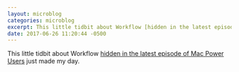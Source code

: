```yaml
---
layout: microblog
categories: microblog
excerpt: This little tidbit about Workflow [hidden in the latest episode of Mac Power Users](https://overcast.fm/+Eh4C4EvI4/15:43) just made my day.
date: 2017-06-26 11:20:44 -0500
---
```


This little tidbit about Workflow [hidden in the latest episode of Mac Power Users](https://overcast.fm/+Eh4C4EvI4/15:43) just made my day.